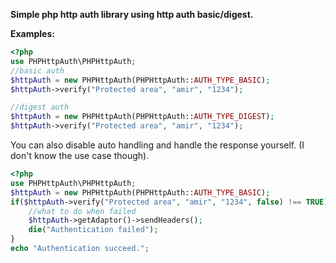 **Simple php http auth library using http auth basic/digest.**

**Examples:**
```php
<?php
use PHPHttpAuth\PHPHttpAuth;
//basic auth
$httpAuth = new PHPHttpAuth(PHPHttpAuth::AUTH_TYPE_BASIC);
$httpAuth->verify("Protected area", "amir", "1234");

//digest auth
$httpAuth = new PHPHttpAuth(PHPHttpAuth::AUTH_TYPE_DIGEST);
$httpAuth->verify("Protected area", "amir", "1234");
```
You can also disable auto handling and handle the response yourself. (I don't know the use case though).
```php
<?php
use PHPHttpAuth\PHPHttpAuth;
$httpAuth = new PHPHttpAuth(PHPHttpAuth::AUTH_TYPE_BASIC);
if($httpAuth->verify("Protected area", "amir", "1234", false) !== TRUE){
	//what to do when failed
	$httpAuth->getAdaptor()->sendHeaders();
	die("Authentication failed");
}
echo "Authentication succeed.";
```